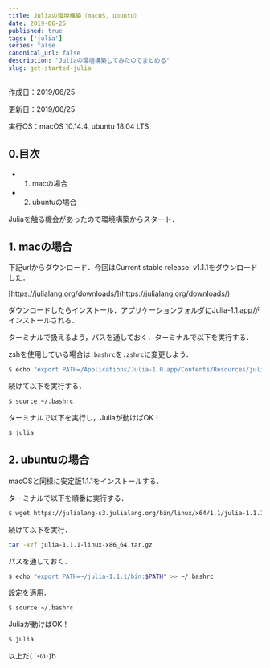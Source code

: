 ```yaml
---
title: Juliaの環境構築（macOS, ubuntu）
date: 2019-06-25
published: true
tags: ['julia']
series: false
canonical_url: false
description: "Juliaの環境構築してみたのでまとめる"
slug: get-started-julia
---
```


作成日：2019/06/25

更新日：2019/06/25

実行OS：macOS 10.14.4, ubuntu 18.04 LTS

## **0.目次**
- 1. macの場合
- 2. ubuntuの場合

Juliaを触る機会があったので環境構築からスタート．

## **1. macの場合**

下記urlからダウンロード．今回はCurrent stable release: v1.1.1をダウンロードした．

[https://julialang.org/downloads/](https://julialang.org/downloads/)

ダウンロードしたらインストール．アプリケーションフォルダにJulia-1.1.appがインストールされる．

ターミナルで扱えるよう，パスを通しておく．ターミナルで以下を実行する．

zshを使用している場合は`.bashrc`を`.zshrc`に変更しよう．

```bash
$ echo "export PATH=/Applications/Julia-1.0.app/Contents/Resources/julia/bin:$PATH" >> ~/.bashrc
```

続けて以下を実行する．
```bash
$ source ~/.bashrc
```

ターミナルで以下を実行し，Juliaが動けばOK！

```bash
$ julia
```

## **2. ubuntuの場合**

macOSと同様に安定版1.1.1をインストールする．

ターミナルで以下を順番に実行する．

```bash
$ wget https://julialang-s3.julialang.org/bin/linux/x64/1.1/julia-1.1.1-linux-x86_64.tar.gz
```

続けて以下を実行．
```bash
tar -xzf julia-1.1.1-linux-x86_64.tar.gz
```

パスを通しておく．
```bash
$ echo "export PATH=~/julia-1.1.1/bin:$PATH" >> ~/.bashrc
```

設定を適用．
```bash
$ source ~/.bashrc
```

Juliaが動けばOK！
```bash
$ julia
```

以上だ( `･ω･)b
